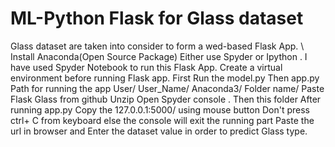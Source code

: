 # ML-Python Flask for Glass dataset
Glass dataset are taken into consider to form a wed-based Flask App. \\
Install Anaconda(Open Source Package)
Either use Spyder or Ipython .
I have used Spyder Notebook to run this Flask App.
Create a virtual environment before running Flask app.
First Run the model.py 
Then app.py
Path for running the app User/ User_Name/ Anaconda3/ Folder name/ Paste Flask Glass from github
Unzip
Open Spyder console . Then this folder
After running app.py Copy the 127.0.0.1:5000/ using mouse button
Don't press ctrl+ C from keyboard else the console will exit the running part
Paste the url in browser and Enter the dataset value in order to predict Glass type.
